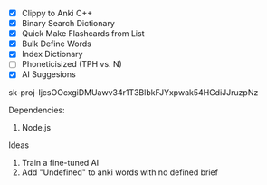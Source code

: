 - [x] Clippy to Anki C++
- [x] Binary Search Dictionary
- [x] Quick Make Flashcards from List
- [x] Bulk Define Words
- [x] Index Dictionary
- [ ] Phoneticisized (TPH vs. N)
- [x] AI Suggesions

sk-proj-IjcsOOcxgiDMUawv34r1T3BlbkFJYxpwak54HGdiJJruzpNz

Dependencies:
1. Node.js


Ideas
1. Train a fine-tuned AI
2. Add "Undefined" to anki words with no defined brief